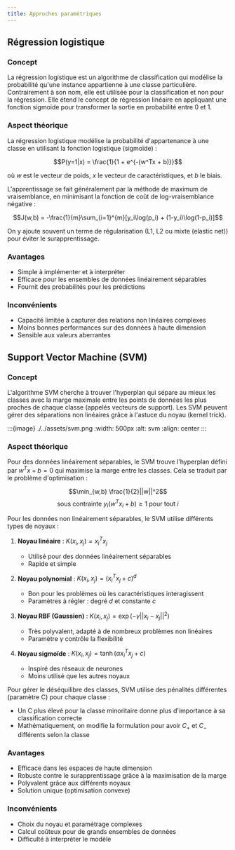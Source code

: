```yaml
---
title: Approches paramétriques
---
```


## Régression logistique

### Concept
La régression logistique est un algorithme de classification qui modélise la probabilité qu'une instance appartienne à une classe particulière. Contrairement à son nom, elle est utilisée pour la classification et non pour la régression. Elle étend le concept de régression linéaire en appliquant une fonction sigmoïde pour transformer la sortie en probabilité entre 0 et 1.

### Aspect théorique
La régression logistique modélise la probabilité d'appartenance à une classe en utilisant la fonction logistique (sigmoïde) :

$$P(y=1|x) = \frac{1}{1 + e^{-(w^Tx + b)}}$$

où $w$ est le vecteur de poids, $x$ le vecteur de caractéristiques, et $b$ le biais.

L'apprentissage se fait généralement par la méthode de maximum de vraisemblance, en minimisant la fonction de coût de log-vraisemblance négative :

$$J(w,b) = -\frac{1}{m}\sum_{i=1}^{m}[y_i\log(p_i) + (1-y_i)\log(1-p_i)]$$

On y ajoute souvent un terme de régularisation (L1, L2 ou mixte (elastic net)) pour éviter le surapprentissage.

### Avantages
- Simple à implémenter et à interpréter
- Efficace pour les ensembles de données linéairement séparables
- Fournit des probabilités pour les prédictions

### Inconvénients
- Capacité limitée à capturer des relations non linéaires complexes
- Moins bonnes performances sur des données à haute dimension
- Sensible aux valeurs aberrantes

## Support Vector Machine (SVM)

### Concept
L'algorithme SVM cherche à trouver l'hyperplan qui sépare au mieux les classes avec la marge maximale entre les points de données les plus proches de chaque classe (appelés vecteurs de support). Les SVM peuvent gérer des séparations non linéaires grâce à l'astuce du noyau (kernel trick).

:::{image} ./../assets/svm.png
:width: 500px
:alt: svm
:align: center
:::

### Aspect théorique
Pour des données linéairement séparables, le SVM trouve l'hyperplan défini par $w^Tx + b = 0$ qui maximise la marge entre les classes. Cela se traduit par le problème d'optimisation :

$$\min_{w,b} \frac{1}{2}||w||^2$$
$$\text{sous contrainte } y_i(w^Tx_i + b) \geq 1 \text{ pour tout } i$$

Pour les données non linéairement séparables, le SVM utilise différents types de noyaux :

1. **Noyau linéaire** : $K(x_i, x_j) = x_i^T x_j$
   - Utilisé pour des données linéairement séparables
   - Rapide et simple

2. **Noyau polynomial** : $K(x_i, x_j) = (x_i^T x_j + c)^d$
   - Bon pour les problèmes où les caractéristiques interagissent
   - Paramètres à régler : degré $d$ et constante $c$

3. **Noyau RBF (Gaussien)** : $K(x_i, x_j) = \exp(-\gamma ||x_i - x_j||^2)$
   - Très polyvalent, adapté à de nombreux problèmes non linéaires
   - Paramètre $\gamma$ contrôle la flexibilité

4. **Noyau sigmoïde** : $K(x_i, x_j) = \tanh(\alpha x_i^T x_j + c)$
   - Inspiré des réseaux de neurones
   - Moins utilisé que les autres noyaux

Pour gérer le déséquilibre des classes, SVM utilise des pénalités différentes (paramètre C) pour chaque classe :
- Un C plus élevé pour la classe minoritaire donne plus d'importance à sa classification correcte
- Mathématiquement, on modifie la formulation pour avoir $C_+$ et $C_-$ différents selon la classe

### Avantages
- Efficace dans les espaces de haute dimension
- Robuste contre le surapprentissage grâce à la maximisation de la marge
- Polyvalent grâce aux différents noyaux
- Solution unique (optimisation convexe)

### Inconvénients
- Choix du noyau et paramétrage complexes
- Calcul coûteux pour de grands ensembles de données
- Difficulté à interpréter le modèle
